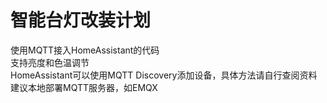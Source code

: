 # 智能台灯改装计划
使用MQTT接入HomeAssistant的代码  
支持亮度和色温调节  
HomeAssistant可以使用MQTT Discovery添加设备，具体方法请自行查阅资料  
建议本地部署MQTT服务器，如EMQX  
